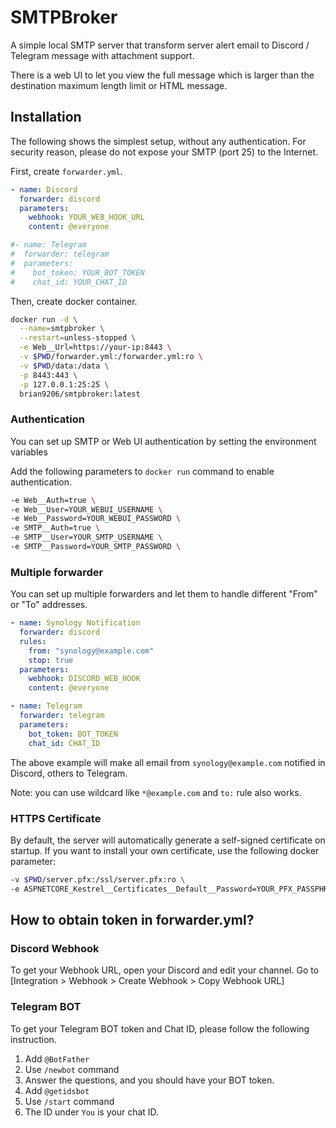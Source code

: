 # SMTPBroker
A simple local SMTP server that transform server alert email to Discord / Telegram message with attachment support.  

There is a web UI to let you view the full message which is larger than the destination maximum length limit or HTML message.

## Installation
The following shows the simplest setup, without any authentication.
For security reason, please do not expose your SMTP (port 25) to the Internet.

First, create `forwarder.yml`.
```yml
- name: Discord
  forwarder: discord
  parameters:
    webhook: YOUR_WEB_HOOK_URL
    content: @everyone

#- name: Telegram
#  forwarder: telegram
#  parameters:
#    bot_token: YOUR_BOT_TOKEN
#    chat_id: YOUR_CHAT_ID
```

Then, create docker container.
```bash
docker run -d \
  --name=smtpbroker \
  --restart=unless-stopped \
  -e Web__Url=https://your-ip:8443 \
  -v $PWD/forwarder.yml:/forwarder.yml:ro \
  -v $PWD/data:/data \
  -p 8443:443 \
  -p 127.0.0.1:25:25 \
  brian9206/smtpbroker:latest
```

### Authentication
You can set up SMTP or Web UI authentication by setting the environment variables

Add the following parameters to `docker run` command to enable authentication.
```bash
-e Web__Auth=true \
-e Web__User=YOUR_WEBUI_USERNAME \
-e Web__Password=YOUR_WEBUI_PASSWORD \
-e SMTP__Auth=true \
-e SMTP__User=YOUR_SMTP_USERNAME \
-e SMTP__Password=YOUR_SMTP_PASSWORD \
```

### Multiple forwarder
You can set up multiple forwarders and let them to handle different "From" or "To" addresses.

```yml
- name: Synology Notification
  forwarder: discord
  rules:
    from: "synology@example.com"
    stop: true
  parameters:
    webhook: DISCORD_WEB_HOOK
    content: @everyone

- name: Telegram
  forwarder: telegram
  parameters:
    bot_token: BOT_TOKEN
    chat_id: CHAT_ID
```

The above example will make all email from `synology@example.com` notified in Discord, others to Telegram.

Note: you can use wildcard like `*@example.com` and `to:` rule also works.

### HTTPS Certificate
By default, the server will automatically generate a self-signed certificate on startup. If you want to install your own certificate, use the following docker parameter:
```bash
-v $PWD/server.pfx:/ssl/server.pfx:ro \
-e ASPNETCORE_Kestrel__Certificates__Default__Password=YOUR_PFX_PASSPHRASE \
```

## How to obtain token in forwarder.yml?

### Discord Webhook
To get your Webhook URL, open your Discord and edit your channel.
Go to [Integration > Webhook > Create Webhook > Copy Webhook URL]

### Telegram BOT
To get your Telegram BOT token and Chat ID, please follow the following instruction.

1. Add `@BotFather`
2. Use `/newbot` command
3. Answer the questions, and you should have your BOT token.
4. Add `@getidsbot`
5. Use `/start` command
6. The ID under `You` is your chat ID.